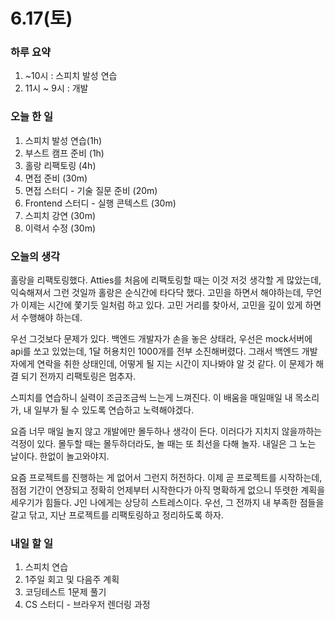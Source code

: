 # 6.17(토)

### 하루 요약

1. ~10시 : 스피치 발성 연습
2. 11시 ~ 9시 : 개발

### 오늘 한 일

1. 스피치 발성 연습(1h)
2. 부스트 캠프 준비 (1h)
3. 홀랑 리팩토링 (4h)
4. 면접 준비 (30m)
5. 면접 스터디 - 기술 질문 준비 (20m)
6. Frontend 스터디 - 실행 콘텍스트 (30m)
7. 스피치 강연 (30m)
8. 이력서 수정 (30m)

### 오늘의 생각

홀랑을 리팩토링했다. Atties를 처음에 리팩토링할 때는 이것 저것 생각할 게 많았는데, 익숙해져서 그런 것일까 홀랑은 순식간에 타다닥 했다. 고민을 하면서 해야하는데, 무언가 이제는 시간에 쫓기듯 일처럼 하고 있다. 고민 거리를 찾아서, 고민을 깊이 있게 하면서 수행해야 하는데.

우선 그것보다 문제가 있다. 백엔드 개발자가 손을 놓은 상태라, 우선은 mock서버에 api를 쏘고 있었는데, 1달 허용치인 1000개를 전부 소진해버렸다. 그래서 백엔드 개발자에게 연락을 취한 상태인데, 어떻게 될 지는 시간이 지나봐야 알 것 같다. 이 문제가 해결 되기 전까지 리팩토링은 멈추자.

스피치를 연습하니 실력이 조금조금씩 느는게 느껴진다. 이 배움을 매일매일 내 목소리가, 내 일부가 될 수 있도록 연습하고 노력해야겠다.

요즘 너무 매일 놀지 않고 개발에만 몰두하나 생각이 든다. 이러다가 지치지 않을까하는 걱정이 있다. 몰두할 때는 몰두하더라도, 놀 때는 또 최선을 다해 놀자. 내일은 그 노는 날이다. 한없이 놀고와야지.

요즘 프로젝트를 진행하는 게 없어서 그런지 허전하다. 이제 곧 프로젝트를 시작하는데, 점점 기간이 연장되고 정확히 언제부터 시작한다가 아직 명확하게 없으니 뚜렷한 계획을 세우기가 힘들다. J인 나에게는 상당히 스트레스이다. 우선, 그 전까지 내 부족한 점들을 갈고 닦고, 지난 프로젝트를 리팩토링하고 정리하도록 하자.

### 내일 할 일

1. 스피치 연습
2. 1주일 회고 및 다음주 계획
3. 코딩테스트 1문제 풀기
4. CS 스터디 - 브라우저 렌더링 과정
